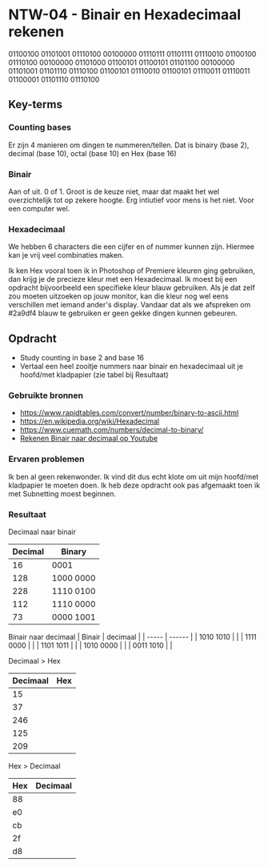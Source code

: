 # NTW-04 - Binair en Hexadecimaal rekenen
01100100 01101001 01110100 00100000 01110111 01101111 01110010 01100100 01110100 00100000 01101000 01100101 01100101 01101100 00100000 01101001 01101110 01110100 01100101 01110010 01100101 01110011 01110011 01100001 01101110 01110100

## Key-terms

### Counting bases 
Er zijn 4 manieren om dingen te nummeren/tellen. Dat is binairy (base 2), decimal (base 10), octal (base 10) en Hex (base 16)

### Binair
Aan of uit. 0 of 1. Groot is de keuze niet, maar dat maakt het wel overzichtelijk tot op zekere hoogte. Erg intiutief voor mens is het niet. Voor een computer wel. 

### Hexadecimaal
We hebben 6 characters die een cijfer en of nummer kunnen zijn. Hiermee kan je vrij veel combinaties maken. 

Ik ken Hex vooral toen ik in Photoshop of Premiere kleuren ging gebruiken, dan krijg je de precieze kleur met een Hexadecimaal. Ik moest bij een opdracht bijvoorbeeld een specifieke kleur blauw gebruiken. Als je dat zelf zou moeten uitzoeken op jouw monitor, kan die kleur nog wel eens verschillen met iemand ander's display. Vandaar dat als we afspreken om #2a9df4 blauw te gebruiken er geen gekke dingen kunnen gebeuren. 

## Opdracht
- Study counting in base 2 and base 16
- Vertaal een heel zooitje nummers naar binair en hexadecimaal uit je hoofd/met kladpapier (zie tabel bij Resultaat)





### Gebruikte bronnen
- https://www.rapidtables.com/convert/number/binary-to-ascii.html
- https://en.wikipedia.org/wiki/Hexadecimal
- https://www.cuemath.com/numbers/decimal-to-binary/
- [Rekenen Binair naar decimaal op Youtube](https://www.youtube.com/watch?v=rsxT4FfRBaM)


### Ervaren problemen
Ik ben al geen rekenwonder. Ik vind dit dus echt klote om uit mijn hoofd/met kladpapier te moeten doen. Ik heb deze opdracht ook pas afgemaakt toen ik met Subnetting moest beginnen. 

### Resultaat

Decimaal naar binair

| Decimal | Binary  |
| --------| ------------- |
| 16 | 0001 |
| 128 |  1000 0000  |
| 228 |  1110 0100 |
| 112 | 1110 0000 |
| 73 |  0000 1001 |

Binair naar decimaal
| Binair | decimaal | 
| ----- | ------ |
| 1010 1010 |     |
| 1111 0000 |     |
| 1101 1011 |     |
| 1010 0000 |     |
| 0011 1010 |     |

Decimaal > Hex 

| Decimaal | Hex |
| ----- | ------- |
| 15 | |
| 37 | | 
| 246 | |
| 125 | |
| 209 | 

Hex > Decimaal

| Hex | Decimaal |
| -----| ------ |
| 88 | |
| e0 | | 
| cb | |
| 2f | | 
| d8 | |